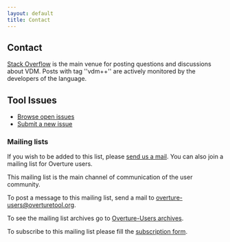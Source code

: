 ```yaml
---
layout: default
title: Contact
---
```



## Contact

[Stack Overflow](http://stackoverflow.com/questions/tagged/vdm%2b%2b) is the main venue for posting questions and discussions about VDM. Posts with tag ''vdm++'' are actively monitored by the developers of the language.

## Tool Issues

* [Browse open issues](https://github.com/overturetool/overture/issues?labels=&milestone=&page=1&state=open)
* [Submit a new issue](https://github.com/overturetool/overture/issues/new)


### Mailing lists

If you wish to be added to this list, please
[send us a mail](mailto:info@overturetool.org). You can also join a
mailing list for Overture users.

This mailing list is the main channel of communication of the user
community.

To post a message to this mailing list, send a mail to
[overture-users@overturetool.org](mailto:overture-users@overturetool.org).

To see the mailing list archives go to
[Overture-Users archives](http://overturetool.hosting.west.nl/mailman/private/overture-users/).

To subscribe to this mailing list please fill the
[subscription form](http://overturetool.hosting.west.nl/mailman/listinfo/overture-users).

